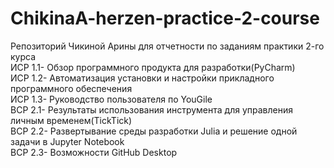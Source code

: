 # ChikinaA-herzen-practice-2-course
Репозиторий Чикиной Арины для отчетности по заданиям практики 2-го курса <br>
ИСР 1.1- Обзор программного продукта для разработки(PyCharm) <br>
ИСР 1.2- Автоматизация установки и настройки прикладного программного обеспечения<br>
ИСР 1.3- Руководство пользователя по YouGile<br>
ВСР 2.1- Результаты использования инструмента для управления личным временем(TickTick)<br>
ВСР 2.2- Развертывание среды разработки Julia и решение одной задачи в Jupyter Notebook<br>
ВСР 2.3- Возможности GitHub Desktop<br>
